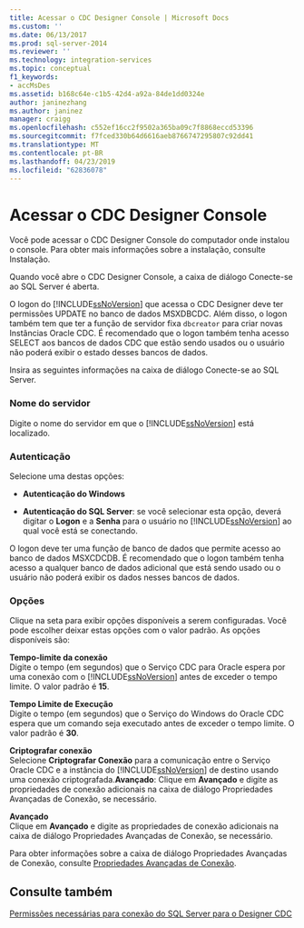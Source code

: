 ```yaml
---
title: Acessar o CDC Designer Console | Microsoft Docs
ms.custom: ''
ms.date: 06/13/2017
ms.prod: sql-server-2014
ms.reviewer: ''
ms.technology: integration-services
ms.topic: conceptual
f1_keywords:
- accMsDes
ms.assetid: b168c64e-c1b5-42d4-a92a-84de1dd0324e
author: janinezhang
ms.author: janinez
manager: craigg
ms.openlocfilehash: c552ef16cc2f9502a365ba09c7f8868eccd53396
ms.sourcegitcommit: f7fced330b64d6616aeb8766747295807c92dd41
ms.translationtype: MT
ms.contentlocale: pt-BR
ms.lasthandoff: 04/23/2019
ms.locfileid: "62836078"
---
```

# <a name="access-the-cdc-designer-console"></a>Acessar o CDC Designer Console
  Você pode acessar o CDC Designer Console do computador onde instalou o console. Para obter mais informações sobre a instalação, consulte Instalação.  
  
 Quando você abre o CDC Designer Console, a caixa de diálogo Conecte-se ao SQL Server é aberta.  
  
 O logon do [!INCLUDE[ssNoVersion](../../includes/ssnoversion-md.md)] que acessa o CDC Designer deve ter permissões UPDATE no banco de dados MSXDBCDC. Além disso, o logon também tem que ter a função de servidor fixa `dbcreator` para criar novas Instâncias Oracle CDC. É recomendado que o logon também tenha acesso SELECT aos bancos de dados CDC que estão sendo usados ou o usuário não poderá exibir o estado desses bancos de dados.  
  
 Insira as seguintes informações na caixa de diálogo Conecte-se ao SQL Server.  
  
### <a name="server-name"></a>Nome do servidor  
 Digite o nome do servidor em que o [!INCLUDE[ssNoVersion](../../includes/ssnoversion-md.md)] está localizado.  
  
### <a name="authentication"></a>Autenticação  
 Selecione uma destas opções:  
  
-   **Autenticação do Windows**  
  
-   **Autenticação do SQL Server**: se você selecionar esta opção, deverá digitar o **Logon** e a **Senha** para o usuário no [!INCLUDE[ssNoVersion](../../includes/ssnoversion-md.md)] ao qual você está se conectando.  
  
 O logon deve ter uma função de banco de dados que permite acesso ao banco de dados MSXCDCDB. É recomendado que o logon também tenha acesso a qualquer banco de dados adicional que está sendo usado ou o usuário não poderá exibir os dados nesses bancos de dados.  
  
### <a name="options"></a>Opções  
 Clique na seta para exibir opções disponíveis a serem configuradas. Você pode escolher deixar estas opções com o valor padrão. As opções disponíveis são:  
  
 **Tempo-limite da conexão**  
 Digite o tempo (em segundos) que o Serviço CDC para Oracle espera por uma conexão com o [!INCLUDE[ssNoVersion](../../includes/ssnoversion-md.md)] antes de exceder o tempo limite. O valor padrão é **15**.  
  
 **Tempo Limite de Execução**  
 Digite o tempo (em segundos) que o Serviço do Windows do Oracle CDC espera que um comando seja executado antes de exceder o tempo limite. O valor padrão é **30**.  
  
 **Criptografar conexão**  
 Selecione **Criptografar Conexão** para a comunicação entre o Serviço Oracle CDC e a instância do [!INCLUDE[ssNoVersion](../../includes/ssnoversion-md.md)] de destino usando uma conexão criptografada.**Avançado**: Clique em **Avançado** e digite as propriedades de conexão adicionais na caixa de diálogo Propriedades Avançadas de Conexão, se necessário.  
  
 **Avançado**  
 Clique em **Avançado** e digite as propriedades de conexão adicionais na caixa de diálogo Propriedades Avançadas de Conexão, se necessário.  
  
 Para obter informações sobre a caixa de diálogo Propriedades Avançadas de Conexão, consulte [Propriedades Avançadas de Conexão](advanced-connection-properties.md).  
  
## <a name="see-also"></a>Consulte também  
 [Permissões necessárias para conexão do SQL Server para o Designer CDC](sql-server-connection-required-permissions-for-the-cdc-designer.md)  
  
  

